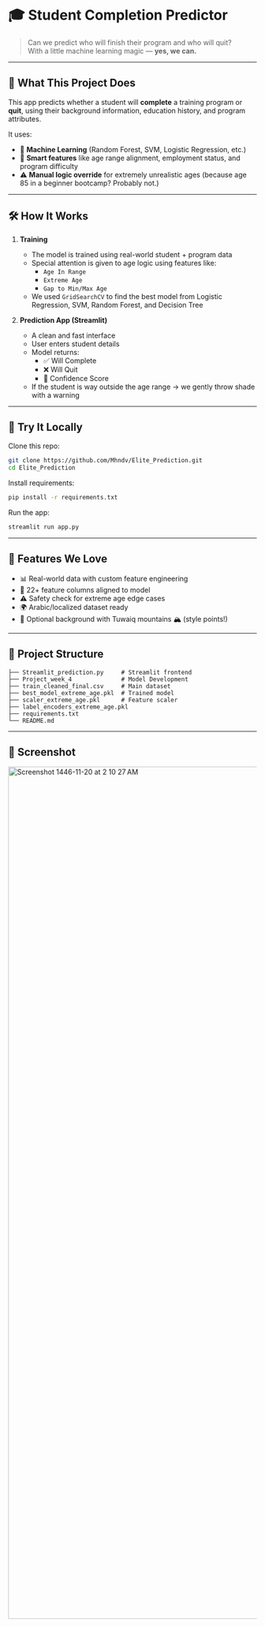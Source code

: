# 🎓 Student Completion Predictor

> Can we predict who will finish their program and who will quit?  
> With a little machine learning magic — **yes, we can.**

---

## 🚀 What This Project Does

This app predicts whether a student will **complete** a training program or **quit**, using their background information, education history, and program attributes.

It uses:
- 🔬 **Machine Learning** (Random Forest, SVM, Logistic Regression, etc.)
- 🧠 **Smart features** like age range alignment, employment status, and program difficulty
- ⚠️ **Manual logic override** for extremely unrealistic ages (because age 85 in a beginner bootcamp? Probably not.)

---

## 🛠 How It Works

1. **Training**  
   - The model is trained using real-world student + program data  
   - Special attention is given to age logic using features like:
     - `Age In Range`
     - `Extreme Age`
     - `Gap to Min/Max Age`
   - We used `GridSearchCV` to find the best model from Logistic Regression, SVM, Random Forest, and Decision Tree

2. **Prediction App (Streamlit)**  
   - A clean and fast interface  
   - User enters student details  
   - Model returns:
     - ✅ Will Complete  
     - ❌ Will Quit  
     - 🎯 Confidence Score  
   - If the student is way outside the age range → we gently throw shade with a warning

---

## 🧪 Try It Locally

Clone this repo:

```bash
git clone https://github.com/Mhndv/Elite_Prediction.git
cd Elite_Prediction
```

Install requirements:

```bash
pip install -r requirements.txt
```

Run the app:

```bash
streamlit run app.py
```

---

## 🧠 Features We Love

- 📊 Real-world data with custom feature engineering  
- 🎯 22+ feature columns aligned to model  
- ⚠️ Safety check for extreme age edge cases  
- 🌍 Arabic/localized dataset ready  
- 🌄 Optional background with Tuwaiq mountains 🏔️ (style points!)

---

## 📁 Project Structure

```
├── Streamlit_prediction.py     # Streamlit frontend
├── Project_week_4              # Model Development
├── train_cleaned_final.csv     # Main dataset
├── best_model_extreme_age.pkl  # Trained model
├── scaler_extreme_age.pkl      # Feature scaler
├── label_encoders_extreme_age.pkl
├── requirements.txt
└── README.md
```

---

## 📸 Screenshot

<img width="1728" alt="Screenshot 1446-11-20 at 2 10 27 AM" src="https://github.com/user-attachments/assets/ee0bbcec-b883-4bc8-a3ad-0f30cb14ea19" />
